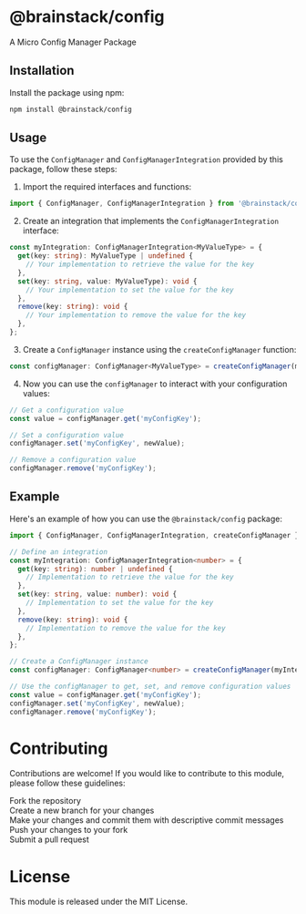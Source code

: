 # @brainstack/config

A Micro Config Manager Package

## Installation

Install the package using npm:

```bash
npm install @brainstack/config
```

## Usage

To use the `ConfigManager` and `ConfigManagerIntegration` provided by this package, follow these steps:

1. Import the required interfaces and functions:

```typescript
import { ConfigManager, ConfigManagerIntegration } from '@brainstack/config';
```

2. Create an integration that implements the `ConfigManagerIntegration` interface:

```typescript
const myIntegration: ConfigManagerIntegration<MyValueType> = {
  get(key: string): MyValueType | undefined {
    // Your implementation to retrieve the value for the key
  },
  set(key: string, value: MyValueType): void {
    // Your implementation to set the value for the key
  },
  remove(key: string): void {
    // Your implementation to remove the value for the key
  },
};
```

3. Create a `ConfigManager` instance using the `createConfigManager` function:

```typescript
const configManager: ConfigManager<MyValueType> = createConfigManager(myIntegration);
```

4. Now you can use the `configManager` to interact with your configuration values:

```typescript
// Get a configuration value
const value = configManager.get('myConfigKey');

// Set a configuration value
configManager.set('myConfigKey', newValue);

// Remove a configuration value
configManager.remove('myConfigKey');
```

## Example

Here's an example of how you can use the `@brainstack/config` package:

```typescript
import { ConfigManager, ConfigManagerIntegration, createConfigManager } from '@brainstack/config';

// Define an integration
const myIntegration: ConfigManagerIntegration<number> = {
  get(key: string): number | undefined {
    // Implementation to retrieve the value for the key
  },
  set(key: string, value: number): void {
    // Implementation to set the value for the key
  },
  remove(key: string): void {
    // Implementation to remove the value for the key
  },
};

// Create a ConfigManager instance
const configManager: ConfigManager<number> = createConfigManager(myIntegration);

// Use the configManager to get, set, and remove configuration values
const value = configManager.get('myConfigKey');
configManager.set('myConfigKey', newValue);
configManager.remove('myConfigKey');
```

# Contributing
Contributions are welcome! If you would like to contribute to this module, please follow these guidelines:

Fork the repository  
Create a new branch for your changes  
Make your changes and commit them with descriptive commit messages  
Push your changes to your fork  
Submit a pull request  

# License
This module is released under the MIT License.